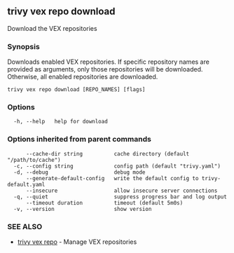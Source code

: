 ## trivy vex repo download

Download the VEX repositories

### Synopsis

Downloads enabled VEX repositories. If specific repository names are provided as arguments, only those repositories will be downloaded. Otherwise, all enabled repositories are downloaded.

```
trivy vex repo download [REPO_NAMES] [flags]
```

### Options

```
  -h, --help   help for download
```

### Options inherited from parent commands

```
      --cache-dir string          cache directory (default "/path/to/cache")
  -c, --config string             config path (default "trivy.yaml")
  -d, --debug                     debug mode
      --generate-default-config   write the default config to trivy-default.yaml
      --insecure                  allow insecure server connections
  -q, --quiet                     suppress progress bar and log output
      --timeout duration          timeout (default 5m0s)
  -v, --version                   show version
```

### SEE ALSO

* [trivy vex repo](trivy_vex_repo.md)	 - Manage VEX repositories

